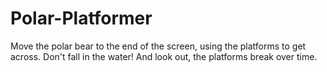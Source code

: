 # Polar-Platformer

Move the polar bear to the end of the screen, using the platforms to get across. Don't fall in the water! And look out, the platforms break over time.
